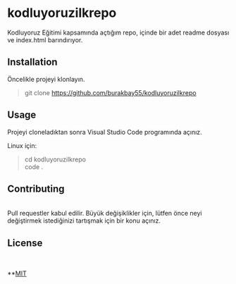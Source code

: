 # kodluyoruzilkrepo
Kodluyoruz Eğitimi kapsamında açtığım repo, içinde bir adet readme dosyası ve index.html barındırıyor.

## Installation
Öncelikle projeyi klonlayın.

> git clone https://github.com/burakbay55/kodluyoruzilkrepo
>

## Usage

Projeyi cloneladıktan sonra Visual Studio Code programında açınız.

Linux için:

> cd kodluyoruzilkrepo <br>
  code .


## Contributing
<br>
Pull requestler kabul edilir. Büyük değişiklikler için, lütfen önce neyi değiştirmek istediğinizi tartışmak için bir konu açınız.

<br>

## License
<br>

**[MIT](https://github.com/git/git-scm.com/blob/main/MIT-LICENSE.txt**)
